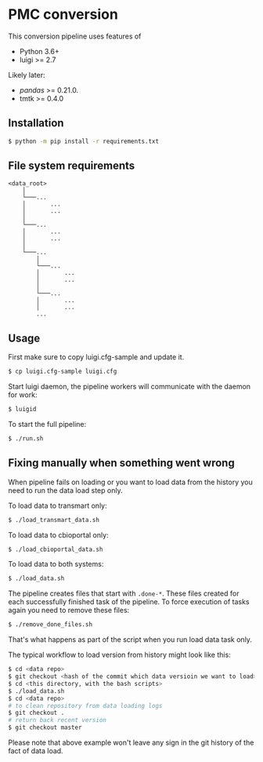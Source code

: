 # PMC conversion

This conversion pipeline uses features of
- Python 3.6+
- luigi >= 2.7

Likely later:
- _pandas_ >= 0.21.0.
- tmtk >= 0.4.0

## Installation

``` bash
$ python -m pip install -r requirements.txt
```

## File system requirements

```
<data_root>
    │
    └───...
    │       ...
    │       ...
    │
    └───...
    │       ...
    │       ...
    │
    └───...
        │
        └───...
        │       ...
        │       ...
        │
        └───...
        │       ...
        │       ...
        ...
```

## Usage

First make sure to copy luigi.cfg-sample and update it.

``` bash
$ cp luigi.cfg-sample luigi.cfg

```

Start luigi daemon, the pipeline workers will communicate with the daemon for work:

``` bash
$ luigid

```

To start the full pipeline:

``` bash
$ ./run.sh

```

## Fixing manually when something went wrong

When pipeline fails on loading or you want to load data from the history you need to run the data load step only.

To load data to transmart only:

``` bash
$ ./load_transmart_data.sh

```

To load data to cbioportal only:

``` bash
$ ./load_cbioportal_data.sh

```

To load data to both systems:

``` bash
$ ./load_data.sh

```

The pipeline creates files that start with `.done-*`.
These files created for each successfully finished task of the pipeline.
To force execution of tasks again you need to remove these files:
``` bash
$ ./remove_done_files.sh
```

That's what happens as part of the script when you run load data task only.

The typical workflow to load version from history might look like this:
``` bash
$ cd <data repo>
$ git checkout <hash of the commit which data versioin we want to load>
$ cd <this directory, with the bash scripts>
$ ./load_data.sh
$ cd <data repo>
# to clean repository from data loading logs
$ git checkout .
# return back recent version
$ git checkout master
```

Please note that above example won't leave any sign in the git history of the fact of data load.

